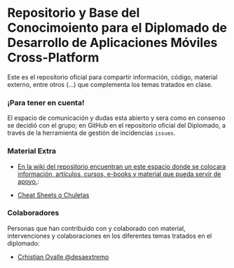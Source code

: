# Repositorio y Base del Conocimoiento para el Diplomado de Desarrollo de Aplicaciones Móviles Cross-Platform

Este es el repositorio oficial para compartir información, código, material externo, entre otros (...) que complementa los temas tratados en clase.


### ¡Para tener en cuenta!

El espacio de comunicación y dudas esta abierto y sera como en consenso se decidió con el grupo; en GitHub en el repositorio oficial del Diplomado, a través de la herramienta de gestión de incidencias `issues`.


### Material Extra

* [En la wiki del repositorio encuentran un este espacio donde se colocara información, artículos, cursos, e-books y material que pueda servir de apoyo.](http://bit.ly/diplomado-am-2-material):

* [Cheat Sheets o Chuletas](http://git.io/vvjdX)


### Colaboradores

Personas que han contribuido con y colaborado con material, intervenciones y colaboraciones en los diferentes temas tratados en el diplomado:

* [Crhistian Ovalle @desaextremo](https://github.com/desaextremo)

